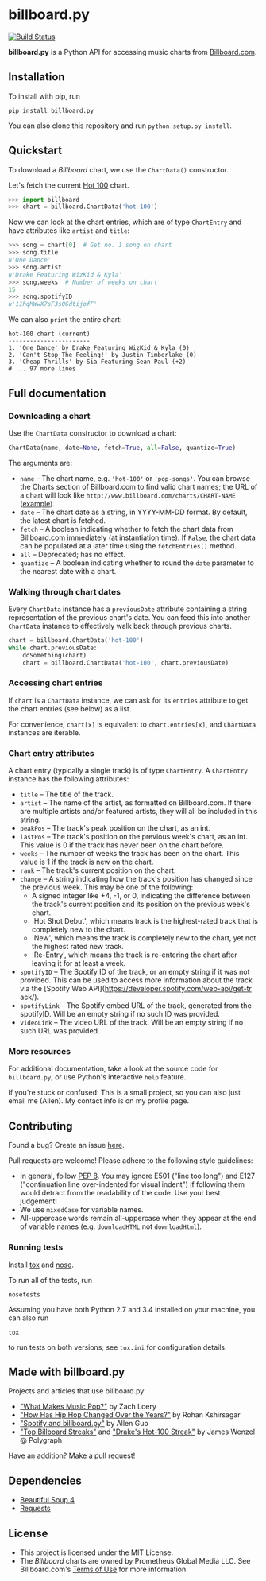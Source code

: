 billboard.py
============

[![Build Status](https://travis-ci.org/guoguo12/billboard-charts.svg)](https://travis-ci.org/guoguo12/billboard-charts)

**billboard.py** is a Python API for accessing music charts from [Billboard.com](www.billboard.com/charts/).

Installation
------------

To install with pip, run

```
pip install billboard.py
```

You can also clone this repository and run `python setup.py install`.

Quickstart
----------

To download a *Billboard* chart, we use the `ChartData()` constructor.

Let's fetch the current [Hot 100](http://www.billboard.com/charts/hot-100) chart.

```Python
>>> import billboard
>>> chart = billboard.ChartData('hot-100')
```

Now we can look at the chart entries, which are of type `ChartEntry` and have attributes like `artist` and `title`:

```Python
>>> song = chart[0]  # Get no. 1 song on chart
>>> song.title
u'One Dance'
>>> song.artist
u'Drake Featuring WizKid & Kyla'
>>> song.weeks  # Number of weeks on chart
15
>>> song.spotifyID
u'11hqMWwX7sF3sOGdtijofF'
```

We can also `print` the entire chart:

```
hot-100 chart (current)
-----------------------
1. 'One Dance' by Drake Featuring WizKid & Kyla (0)
2. 'Can't Stop The Feeling!' by Justin Timberlake (0)
3. 'Cheap Thrills' by Sia Featuring Sean Paul (+2)
# ... 97 more lines
```

Full documentation
------------------

### Downloading a chart

Use the `ChartData` constructor to download a chart:

```Python
ChartData(name, date=None, fetch=True, all=False, quantize=True)
```

The arguments are:

* `name` &ndash; The chart name, e.g. `'hot-100'` or `'pop-songs'`. You can browse the Charts section of Billboard.com to find valid chart names; the URL of a chart will look like `http://www.billboard.com/charts/CHART-NAME` ([example](http://www.billboard.com/charts/artist-100)).
* `date` &ndash; The chart date as a string, in YYYY-MM-DD format. By default, the latest chart is fetched.
* `fetch` &ndash; A boolean indicating whether to fetch the chart data from Billboard.com immediately (at instantiation time). If `False`, the chart data can be populated at a later time using the `fetchEntries()` method.
* `all` &ndash; Deprecated; has no effect.
* `quantize` &ndash; A boolean indicating whether to round the `date` parameter to the nearest date with a chart.

### Walking through chart dates

Every `ChartData` instance has a `previousDate` attribute containing a string representation of the previous chart's date. You can feed this into another `ChartData` instance to effectively walk back through previous charts.

```python
chart = billboard.ChartData('hot-100')
while chart.previousDate:
    doSomething(chart)
    chart = billboard.ChartData('hot-100', chart.previousDate)
``` 

### Accessing chart entries

If `chart` is a `ChartData` instance, we can ask for its `entries` attribute to get the chart entries (see below) as a list.

For convenience, `chart[x]` is equivalent to `chart.entries[x]`, and `ChartData` instances are iterable.

### Chart entry attributes

A chart entry (typically a single track) is of type `ChartEntry`. A `ChartEntry` instance has the following attributes:

* `title` &ndash; The title of the track.
* `artist` &ndash; The name of the artist, as formatted on Billboard.com. If there are multiple artists and/or featured artists, they will all be included in this string.
* `peakPos` &ndash; The track's peak position on the chart, as an int.
* `lastPos` &ndash; The track's position on the previous week's chart, as an int. This value is 0 if the track has never been on the chart before.
* `weeks` &ndash; The number of weeks the track has been on the chart. This value is 1 if the track is new on the chart.
* `rank` &ndash; The track's current position on the chart.
* `change` &ndash; A string indicating how the track's position has changed since the previous week. This may be one of the following:
  * A signed integer like +4, -1, or 0, indicating the difference between the track's current position and its position on the previous week's chart.
  * 'Hot Shot Debut', which means track is the highest-rated track that is completely new to the chart.
  * 'New', which means the track is completely new to the chart, yet not the highest rated new track.
  * 'Re-Entry', which means the track is re-entering the chart after leaving it for at least a week.
* `spotifyID` &ndash; The Spotify ID of the track, or an empty string if it was not provided. This can be used to access more information about the track via the [Spotify Web API](https://developer.spotify.com/web-api/get-tr ack/).
* `spotifyLink` &ndash; The Spotify embed URL of the track, generated from the spotifyID. Will be an empty string if no such ID was provided.
* `videoLink` &ndash; The video URL of the track. Will be an empty string if no such URL was provided.



### More resources

For additional documentation, take a look at the source code for `billboard.py`, or use Python's interactive `help` feature.

If you're stuck or confused: This is a small project, so you can also just email me (Allen). My contact info is on my profile page.

Contributing
------------

Found a bug? Create an issue [here](https://github.com/guoguo12/billboard-charts/issues).

Pull requests are welcome! Please adhere to the following style guidelines:

* In general, follow [PEP 8](https://www.python.org/dev/peps/pep-0008/). You may ignore E501 ("line too long") and E127 ("continuation line over-indented for visual indent") if following them would detract from the readability of the code. Use your best judgement!
* We use `mixedCase` for variable names.
* All-uppercase words remain all-uppercase when they appear at the end of variable names (e.g. `downloadHTML` not `downloadHtml`).

### Running tests

Install [tox](https://tox.readthedocs.org/en/latest/) and [nose](https://nose.readthedocs.org/en/latest/).

To run all of the tests, run

```
nosetests
```

Assuming you have both Python 2.7 and 3.4 installed on your machine, you can also run

```
tox
```

to run tests on both versions; see `tox.ini` for configuration details.

Made with billboard.py
------------
Projects and articles that use billboard.py:

* ["What Makes Music Pop?"](https://cs1951a2016millionsong.wordpress.com/2016/05/14/final-report/) by Zach Loery
* ["How Has Hip Hop Changed Over the Years?"](https://rohankshir.github.io/2016/02/28/topic-modeling-on-hiphop/) by Rohan Kshirsagar
* ["Spotify and billboard.py"](http://aguo.us/writings/spotify-billboard.html) by Allen Guo
* ["Top Billboard Streaks"](https://twitter.com/polygraphing/status/748543281345224704) and ["Drake's Hot-100 Streak"](https://twitter.com/polygraphing/status/748987711541940224) by James Wenzel @ Polygraph

Have an addition? Make a pull request!

Dependencies
------------
* [Beautiful Soup 4](http://www.crummy.com/software/BeautifulSoup/)
* [Requests](http://requests.readthedocs.org/en/latest/) 

License
-------

* This project is licensed under the MIT License.
* The *Billboard* charts are owned by Prometheus Global Media LLC. See Billboard.com's [Terms of Use](http://www.billboard.com/terms-of-use) for more information.
